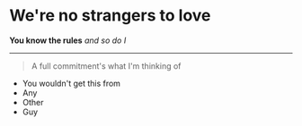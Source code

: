 # We're no strangers to love

**You know the rules** *and so do I*

---

> A full commitment's what I'm thinking of

* You wouldn't get this from
* Any
* Other
* Guy
